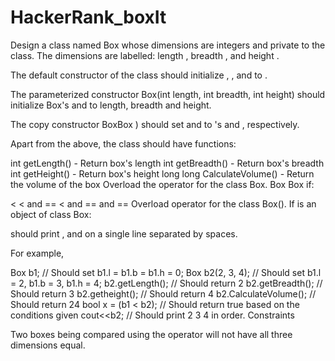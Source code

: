 # HackerRank_boxIt
Design a class named Box whose dimensions are integers and private to the class. The dimensions are labelled: length , breadth , and height .

The default constructor of the class should initialize , , and  to .

The parameterized constructor Box(int length, int breadth, int height) should initialize Box's  and  to length, breadth and height.

The copy constructor BoxBox ) should set  and  to 's  and , respectively.

Apart from the above, the class should have  functions:

int getLength() - Return box's length
int getBreadth() - Return box's breadth
int getHeight() - Return box's height
long long CalculateVolume() - Return the volume of the box
Overload the operator  for the class Box. Box   Box  if:

 < 
 <  and ==
 <  and == and ==
Overload operator  for the class Box().
If  is an object of class Box:

 should print ,  and  on a single line separated by spaces.

For example,

Box b1; // Should set b1.l = b1.b = b1.h = 0;
Box b2(2, 3, 4); // Should set b1.l = 2, b1.b = 3, b1.h = 4;
b2.getLength();	// Should return 2
b2.getBreadth(); // Should return 3
b2.getheight();	// Should return 4
b2.CalculateVolume(); // Should return 24
bool x = (b1 < b2);	// Should return true based on the conditions given
cout<<b2; // Should print 2 3 4 in order.
Constraints


Two boxes being compared using the  operator will not have all three dimensions equal.
